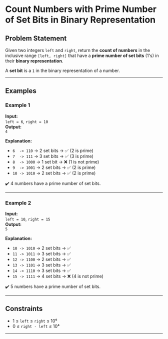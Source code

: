 # Count Numbers with Prime Number of Set Bits in Binary Representation

## Problem Statement

Given two integers `left` and `right`, return the **count of numbers** in the inclusive range `[left, right]` that have a **prime number of set bits** (1's) in their **binary representation**.

A **set bit** is a `1` in the binary representation of a number.

---

## Examples

### Example 1

**Input:**  
`left = 6`, `right = 10`  
**Output:**  
`4`

**Explanation:**
- `6  -> 110`  → 2 set bits → ✅ (2 is prime)  
- `7  -> 111`  → 3 set bits → ✅ (3 is prime)  
- `8  -> 1000` → 1 set bit  → ❌ (1 is not prime)  
- `9  -> 1001` → 2 set bits → ✅ (2 is prime)  
- `10 -> 1010` → 2 set bits → ✅ (2 is prime)  

✔️ 4 numbers have a prime number of set bits.

---

### Example 2

**Input:**  
`left = 10`, `right = 15`  
**Output:**  
`5`

**Explanation:**
- `10 -> 1010` → 2 set bits → ✅  
- `11 -> 1011` → 3 set bits → ✅  
- `12 -> 1100` → 2 set bits → ✅  
- `13 -> 1101` → 3 set bits → ✅  
- `14 -> 1110` → 3 set bits → ✅  
- `15 -> 1111` → 4 set bits → ❌ (4 is not prime)

✔️ 5 numbers have a prime number of set bits.

---

## Constraints

- 1 ≤ `left` ≤ `right` ≤ 10⁶  
- 0 ≤ `right - left` ≤ 10⁴  

---

